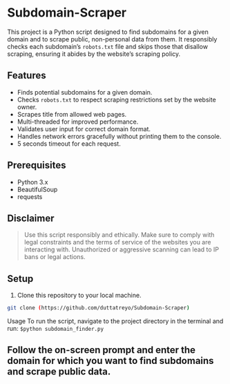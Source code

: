 # Subdomain-Scraper

This project is a Python script designed to find subdomains for a given domain and to scrape public, non-personal data from them. It responsibly checks each subdomain’s `robots.txt` file and skips those that disallow scraping, ensuring it abides by the website’s scraping policy. 

## Features
- Finds potential subdomains for a given domain.
- Checks `robots.txt` to respect scraping restrictions set by the website owner.
- Scrapes title from allowed web pages.
- Multi-threaded for improved performance.
- Validates user input for correct domain format.
- Handles network errors gracefully without printing them to the console.
- 5 seconds timeout for each request.

## Prerequisites
- Python 3.x
- BeautifulSoup
- requests

  
## Disclaimer
> Use this script responsibly and ethically. Make sure to comply with legal constraints and the terms of service of the websites you are interacting with. Unauthorized or aggressive scanning can lead to IP bans or legal actions.

## Setup
1. Clone this repository to your local machine.
```sh
git clone (https://github.com/duttatreyo/Subdomain-Scraper)
```



Usage
To run the script, navigate to the project directory in the terminal and run:
```$python subdomain_finder.py```

## Follow the on-screen prompt and enter the domain for which you want to find subdomains and scrape public data.


